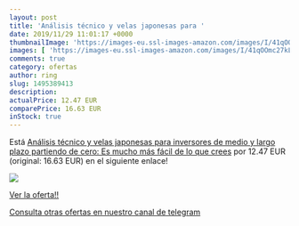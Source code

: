 ```yaml
---
layout: post
title: 'Análisis técnico y velas japonesas para '
date: 2019/11/29 11:01:17 +0000
thumbnailImage: 'https://images-eu.ssl-images-amazon.com/images/I/41qOOmc27kL._SL200_.jpg'
images: [ 'https://images-eu.ssl-images-amazon.com/images/I/41qOOmc27kL._SL200_.jpg' ]
comments: true
category: ofertas
author: ring
slug: 1495389413
description:
actualPrice: 12.47 EUR
comparePrice: 16.63 EUR
inStock: true
---
```


Está [Análisis técnico y velas japonesas para inversores de medio y largo plazo partiendo de cero: Es mucho más fácil de lo que crees](https://www.amazon.com/dp/1495389413/?tag=redken08-20) por 12.47 EUR (original: 16.63 EUR) en el siguiente enlace!

[![](https://images-eu.ssl-images-amazon.com/images/I/41qOOmc27kL._SL200_.jpg)](https://www.amazon.com/dp/1495389413/?tag=redken08-20)

[Ver la oferta!!](https://www.amazon.com/dp/1495389413/?tag=redken08-20)

[Consulta otras ofertas en nuestro canal de telegram](https://t.me/s/ofertas25)
